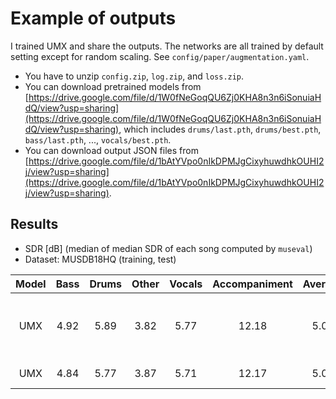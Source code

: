 # Example of outputs
I trained UMX and share the outputs. The networks are all trained by default setting except for random scaling. See `config/paper/augmentation.yaml`.
- You have to unzip `config.zip`, `log.zip`, and `loss.zip`.
- You can download pretrained models from [https://drive.google.com/file/d/1W0fNeGoqQU6Zj0KHA8n3n6iSonuiaHdQ/view?usp=sharing](https://drive.google.com/file/d/1W0fNeGoqQU6Zj0KHA8n3n6iSonuiaHdQ/view?usp=sharing), which includes `drums/last.pth`, `drums/best.pth`, `bass/last.pth`, ..., `vocals/best.pth`.
- You can download output JSON files from [https://drive.google.com/file/d/1bAtYVpo0nIkDPMJgCixyhuwdhkOUHI2j/view?usp=sharing](https://drive.google.com/file/d/1bAtYVpo0nIkDPMJgCixyhuwdhkOUHI2j/view?usp=sharing).

## Results
- SDR [dB] (median of median SDR of each song computed by `museval`)
- Dataset: MUSDB18HQ (training, test)

| Model | Bass | Drums | Other | Vocals | Accompaniment | Average | Note |
| :---: | :---: | :---: | :---: | :---: | :---: | :---: | :---: |
| UMX | 4.92 | 5.89 | 3.82 | 5.77 | 12.18 | 5.09 | Epoch is chosen by validation loss. |
| UMX | 4.84 | 5.77 | 3.87 | 5.71 | 12.17 | 5.05 | After 100 epochs. |
